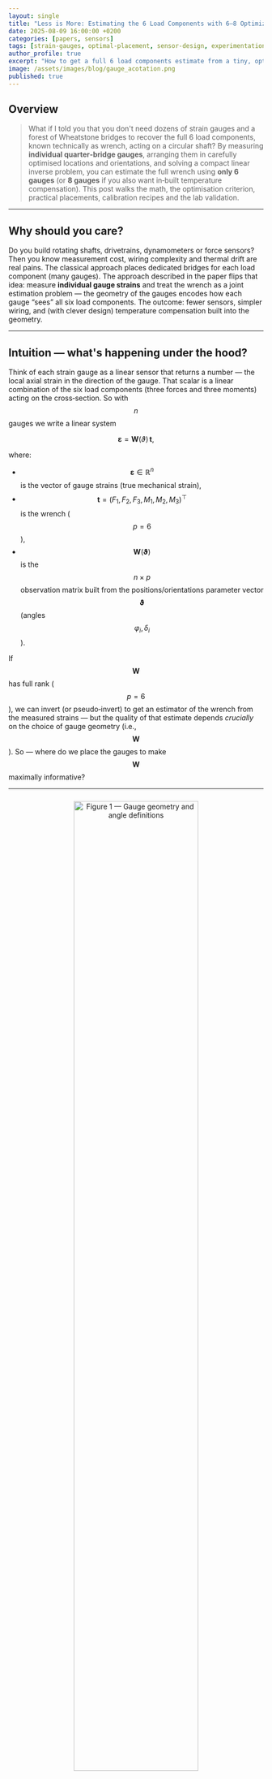 ```yaml
---
layout: single
title: "Less is More: Estimating the 6 Load Components with 6–8 Optimized Strain Gauges"
date: 2025-08-09 16:00:00 +0200
categories: [papers, sensors]
tags: [strain-gauges, optimal-placement, sensor-design, experimentation]
author_profile: true
excerpt: "How to get a full 6 load components estimate from a tiny, optimised set of strain gauges — theory, optimisation, and practical calibration."
image: /assets/images/blog/gauge_acotation.png
published: true
---
```


## Overview

> What if I told you that you don't need dozens of strain gauges and a forest of Wheatstone bridges to recover the full 6 load components, known technically as wrench, acting on a circular shaft? By measuring **individual quarter‑bridge gauges**, arranging them in carefully optimised locations and orientations, and solving a compact linear inverse problem, you can estimate the full wrench using **only 6 gauges** (or **8 gauges** if you also want in‑built temperature compensation). This post walks the math, the optimisation criterion, practical placements, calibration recipes and the lab validation. 

---

## Why should you care?

Do you build rotating shafts, drivetrains, dynamometers or force sensors? Then you know measurement cost, wiring complexity and thermal drift are real pains. The classical approach places dedicated bridges for each load component (many gauges). The approach described in the paper flips that idea: measure **individual gauge strains** and treat the wrench as a joint estimation problem — the geometry of the gauges encodes how each gauge “sees” all six load components. The outcome: fewer sensors, simpler wiring, and (with clever design) temperature compensation built into the geometry. 

---

## Intuition — what's happening under the hood?

Think of each strain gauge as a linear sensor that returns a number — the local axial strain in the direction of the gauge. That scalar is a linear combination of the six load components (three forces and three moments) acting on the cross‑section. So with $$n$$ gauges we write a linear system

$$
\boldsymbol{\varepsilon} = \mathbf{W}(\vartheta)\,\mathbf{t},
$$

where:
* $$\boldsymbol{\varepsilon} \in \mathbb{R}^n$$ is the vector of gauge strains (true mechanical strain),
* $$\mathbf{t} = (F_1,F_2,F_3,M_1,M_2,M_3)^\top$$ is the wrench ($$p = 6$$),
* $$\mathbf{W}(\boldsymbol{\vartheta})$$ is the $$n\times p$$ observation matrix built from the positions/orientations parameter vector $$\boldsymbol{\vartheta}$$ (angles $$\varphi_i,\delta_i$$). 

If $$\mathbf{W}$$ has full rank ($$p = 6$$), we can invert (or pseudo‑invert) to get an estimator of the wrench from the measured strains — but the quality of that estimate depends *crucially* on the choice of gauge geometry (i.e., $$\mathbf{W}$$). So — where do we place the gauges to make $$\mathbf{W}$$ maximally informative? 

---

<!-- Figura 1 -->
<div style="text-align:center;margin:1.5rem 0">
  <img src="/assets/images/blog/gauge_acotation.png" alt="Figure 1 — Gauge geometry and angle definitions" style="width:70%; height:auto;">
  <p style="font-style: italic; font-size: 0.9em; margin-top: 0.5rem;">
    Figure 1 — Gauge geometry and angle definitions
  </p>
</div>

Figure 1 is your road‑map: $$\varphi$$ locates the gauge around the circumference and $$\delta$$ defines the gauge axis relative to the local circumferential direction. Use that figure to follow the geometry below. 

---

## The math (kept compact — but faithful)

### The local gauge model

The strain measured by a gauge bonded at azimuth $$\varphi$$ with orientation $$\delta$$ is linear in the wrench:

$$
\varepsilon \;=\; \frac{\partial\varepsilon}{\partial \mathbf{t}}\,\mathbf{t} \;=\; \mathbf{w}(\varphi,\delta)\,\mathbf{t}
$$

the complete explicit row vector $$\mathbf{w}(\varphi,\delta)$$ encodes the contributions of axial force, shear, torsion and bending to the axial strain at the gauge location. 

### Multi‑gauge observation model

Stacking the $$n$$ gauge measurements:

$$
\boldsymbol{\varepsilon} \;=\; \mathbf{W}(\boldsymbol{\vartheta})\,\mathbf{t}
$$

with $$\mathbf{W}$$ built by stacking the row vectors $$\mathbf{w}_{i} = \mathbf{w}(\varphi_i,\delta_i)$$. If we measure with noise (always!), the statistical model becomes

$$
\boldsymbol{\varepsilon}_m = \mathbf{W}\mathbf{t} + \mathbf{e}
$$

where $$\mathbf{e}$$ is the measurement error (noise + bias contributions). 

### The estimator (Weighted Least Squares-WLS / Maximum Likelihood-ML)

Assuming zero‑mean errors and known covariance $$\boldsymbol{\Sigma} = E[\mathbf{e}\mathbf{e}^\top]$$, the minimum‑variance linear estimator is the weighted least‑squares (equivalently ML under Gaussian noise):

$$
\hat{\mathbf{t}} = (\mathbf{W}^\top \boldsymbol{\Sigma}^{-1} {\mathbf{W}})^{-1}{\mathbf{W}}^\top\boldsymbol{\Sigma}^{-1}\,\boldsymbol{\varepsilon}_m
$$

If all gauges have identical, independent variance $$\boldsymbol{\Sigma} = \sigma^2 \mathbf{I}$$, this simplifies to ordinary least squares:

$$
\hat{\mathbf{t}} = ({\mathbf{W}}^\top \mathbf{W})^{-1}\mathbf{W}^\top\boldsymbol{\varepsilon}_m
$$

and the covariance of the estimate is

$$
\operatorname{var}(\hat{\mathbf{t}}) = \operatorname{var}(\varepsilon_m)\,(\mathbf{W}^\top \mathbf{W})^{-1}
$$

These are the operational formulas: compute $$\mathbf{W}$$ from the design, then compute the inverse once offline; real‑time estimation is a single matrix–vector product. 

---

## How to *choose* the positions and orientations? — D‑optimality

We want a configuration $$\boldsymbol{\vartheta}$$ that makes the estimate as precise as possible. The paper adopts the D‑optimality criterion: maximise information (minimise volume of the estimate covariance ellipsoid) by minimising

$$
\mathcal{F}(\mathbf{W}) = -\log\det(\mathbf{W}^\top \mathbf{W})
$$

D‑optimality is scale‑invariant (so forces and moments with different units don't skew the result) and well suited to sensor placement problems. The optimisation problem is

$$
\boldsymbol{\vartheta}_{\text{opt}} = \arg\min_{\boldsymbol{\vartheta}} \mathcal{F}(\mathbf{W}(\boldsymbol{\vartheta})), \quad \text{subject to} \quad \mathbf{c}(\boldsymbol{\vartheta})=\mathbf{0}
$$

This is the core design step: pick $$n\ge p$$ gauges, define their $$\varphi_i,\delta_i$$ parametrically, and run a search / gradient optimisation to minimise $$\mathcal{F}$$. 

---

## Attractive analytic family: the six‑gauge symmetric solution

Running the optimization the solutions show a simple, symmetric structure. One family that emerges (and that is very convenient to build) is:

$$
\begin{aligned}
\boldsymbol{\varphi}^{\text{opt}} &= (0^\circ,0^\circ,120^\circ,120^\circ,240^\circ,240^\circ) + (\varphi_a,\varphi_b,\varphi_a,\varphi_b,\varphi_a,\varphi_b)\\[4pt]
\boldsymbol{\delta}^{\text{opt}} &= (\alpha,-\alpha,\alpha,-\alpha,\alpha,-\alpha)
\end{aligned}
$$

So: three pairs of gauges separated by $$120^\circ$$ around the shaft; in each pair the gauges are mirrored with angles $$\pm\alpha$$. The optimisation reveals that the optimal $$\alpha$$ depends essentially on Poisson's ratio $$\nu$$ only. For typical metals ($$\nu$$ around 0.25–0.40) the global optimum lies near

$$
\alpha_{\mathrm{opt}} \approx 26.8^\circ \quad(\text{example for }\nu = 1/3)
$$

This compact family is both practically convenient and near‑optimal. 

---

## What about temperature effects?

Thermal (apparent) strain is ever‑present. The work models an additive homogeneous apparent strain $$\varepsilon_T$$ (same for all gauges), and extends the linear system as:

$$
\boldsymbol{\varepsilon}_m = \big[\,\mathbf{W}\ \ \mathbf{1}\,\big]
\begin{pmatrix}\mathbf{t}\\[4pt]\varepsilon_T\end{pmatrix} + \mathbf{e}
$$

so temperature can be treated as an extra parameter ($$p \Rightarrow p+1$$). With this viewpoint you can either:
* design $$\boldsymbol{\vartheta}$$ so the extra column is (approximately) orthogonal to the span of the mechanical columns (so $$\varepsilon_T$$ is identifiable), or
* choose symmetric configurations that *intrinsically cancel* the temperature term for the torque/bending components (the paper shows the 6‑gauge family cancels temperature for all components except axial force). 

With 8 gauges (two rosettes of 4 gauges), the paper gives symmetric configurations that fully compensate the apparent thermal strain for all mechanical components (i.e., $$p = 7$$ system with temperature included). Two practical solutions for 8 gauges are provided below — one corresponds to a $$60^\circ$$ rosette variant, the other to a $$90^\circ$$ rosette—both are symmetric and friendly for manufacturing.

$$\begin{aligned} {60}^{\circ} \text{ rosette}\\ \small{(\text{for } \nu=1/3)} \end{aligned} \quad \left| \quad
\begin{aligned}
\boldsymbol{\varphi}^{\text{opt}} &= (0^\circ,0^\circ,90^\circ,90^\circ,180^\circ,180^\circ,270^\circ,270^\circ)\\[4pt]
\boldsymbol{\delta}^{\text{opt}} &= (-9.9^\circ,50.1^\circ,9.9^\circ,-50.1^\circ,-9.9^\circ,50.1^\circ,9.9^\circ,-50.1^\circ)
\end{aligned}
\right.
$$

$$\begin{aligned} {90}^{\circ} \text{ rosette}\\ \small{(\text{for any } \nu)} \end{aligned} \quad \left| \quad
\begin{aligned}
\boldsymbol{\varphi}^{\text{opt}} &= (0^\circ,0^\circ,90^\circ,90^\circ,180^\circ,180^\circ,270^\circ,270^\circ)\\[4pt]
\boldsymbol{\delta}^{\text{opt}} &= (60^\circ,-30^\circ,30^\circ,-60^\circ,60^\circ,-30^\circ,30^\circ,-60^\circ)\phantom{----.}
\end{aligned}
\right.
$$

---

<div style="display:flex; justify-content:center; gap:2rem; margin:1.5rem 0; flex-wrap:wrap;">
  <!-- Figura 2 -->
  <div style="flex: 1; text-align:center; max-width:50%;">
    <img src="/assets/images/blog/config_8g_60grad.png" alt="Figure 2 – 8 strain gauge \( \mathit{60}^{\circ} \) rosette variant" style="width:90%; height:auto;">
    <p style="font-style: italic; font-size: 0.9em; margin-top: 0.5rem;">
      Figure 2 – 8 strain gauge \( \mathit{60}^{\circ} \) rosette variant
    </p>
  </div>

  <!-- Figura 3 -->
  <div style="flex: 1; text-align:center; max-width:50%;">
    <img src="/assets/images/blog/config_8g_90grad_sensitivity.png" alt="Figure 3 – 8 strain gauge \( \mathit{90}^{\circ} \) rosette variant" style="width:90%; height:auto;">
    <p style="font-style: italic; font-size: 0.9em; margin-top: 0.5rem;">
      Figure 3 – 8 strain gauge \( \mathit{90}^{\circ} \) rosette variant
    </p>
  </div>
</div>

---

## 📊 Optimal Configurations at a glance

The optimisation process in the paper converged on a small set of geometries that achieve full wrench estimation with minimal strain gauges — and, in some cases, built-in temperature compensation.  
The table below summarises the most relevant configurations, including the optimal gauge positions ($$\varphi$$) and orientations ($$\delta$$) for each design.   These are given in degrees and $$\nu$$ is Poisson’s ratio of the shaft material.

<div markdown="1" style="overflow-x:auto; max-width:100%;">

| Configuration | $$\boldsymbol{\vartheta}^{\text{opt}} = (\boldsymbol{\varphi}^{\text{opt}},\ \boldsymbol{\delta}^{\text{opt}})\,\,[\text{deg}]$$ | Temp. Comp. | Notes |
|---|---|---|---|
| **6-gauge symmetric** | $$\boldsymbol{\varphi}^{\text{opt}} = (0,0,120,120,240,240)$$ <br> $$\boldsymbol{\delta}^{\text{opt}} = (+\alpha,-\alpha,+\alpha,-\alpha,+\alpha,-\alpha)$$ | No | Optimal $$\alpha$$ depends on $$\nu$$; for $$\nu \approx \frac13$$, $$\alpha \approx 26.8^\circ$$. |
| **6-gauge, $$60^\circ\ \text{rosette}$$** | $$\boldsymbol{\varphi}^{\text{opt}} = (0,0,120,120,240,240)$$ <br> $$\boldsymbol{\delta}^{\text{opt}} = (+30,-30,+30,-30,+30,-30)$$ | No | Easier bonding; near-optimal performance; well suited for general-purpose shafts. |
| **6-gauge, $$90^\circ\ \text{rosette}$$** | $$\boldsymbol{\varphi}^{\text{opt}} = (0,0,120,120,240,240)$$ <br> $$\boldsymbol{\delta}^{\text{opt}} = (+45,-45,+45,-45,+45,-45)$$ | No | Alternate rosette layout; slightly less optimal but may simplify strain-gauge alignment in certain builds. |
| **8-gauge, $$60^\circ\ \text{rosette}$$** | $$\boldsymbol{\varphi}^{\text{opt}} = (0,0,90,90,180,180,270,270)$$ <br> $$\boldsymbol{\delta}^{\text{opt}} = (-9.9,50.1,9.9,-50.1,-9.9,50.1,9.9,-50.1)$$ | Yes | Fully compensates apparent thermal strain; $$\nu=\frac13$$ example. |
| **8-gauge, $$90^\circ\ \text{rosette}$$** | $$\boldsymbol{\varphi}^{\text{opt}} = (0,0,90,90,180,180,270,270)$$ <br> $$\boldsymbol{\delta}^{\text{opt}} = (60,-30,30,-60,60,-30,30,-60)$$ | Yes | Symmetric, $$\nu$$-independent, manufacturing-friendly. |

</div>

These configurations represent the sweet spot between **observability** and **practicality**: the 6-gauge layouts minimise sensor count, while the 8-gauge rosettes remove thermal strain from the equation without adding extra hardware.

---

## How well does it *really* perform? — variances and trade-offs

For the symmetric family, closed-form expressions are derived for the normalized variances of the estimated wrench components in the **6-gauge configuration** used to estimate the complete wrench. Denoting the variance of a single gauge by $$\operatorname{var}(\varepsilon)$$, the diagonal elements have the structure:

$$
\begin{aligned}
\frac{\operatorname{var}(F_1)}{\operatorname{var}(\varepsilon)} &= \frac{A^2 E^2}{6\,[\cos^2\alpha - \nu\sin^2\alpha]^2},\\[6pt]
\frac{\operatorname{var}(F_2)}{\operatorname{var}(\varepsilon)}=
\frac{\operatorname{var}(F_3)}{\operatorname{var}(\varepsilon)} &= 
\frac{A^2E^2 k^2}{3\,\sin^2(2\alpha)\,(1+\nu)^2},\\[6pt]
\frac{\operatorname{var}(M_1)}{\operatorname{var}(\varepsilon)} &= 
\frac{E^2 I_p^2}{6 R^2 \sin^2(2\alpha)\,(1+\nu)^2},\\[6pt]
\frac{\operatorname{var}(M_2)}{\operatorname{var}(\varepsilon)}
=\frac{\operatorname{var}(M_3)}{\operatorname{var}(\varepsilon)} &= 
\frac{E^2 w^2}{3\,[\cos^2\alpha - \nu\sin^2\alpha]^2}.
\end{aligned}
$$

These expressions expose the trade-off: a single $$\alpha$$ cannot simultaneously minimise variance for axial force, bending and torsion — hence the algebraic compromise that leads to $${\alpha}^{\mathrm{opt}}\approx 26.8^\circ$$.

---

## Practical calibration recipe (from the lab section)

The experimental section describes a careful calibration procedure for an 8‑gauge configuration. The paper recommends the following steps (condensed):

**1️⃣ Fit a sinusoid to each measured gauge signal**  
For each gauge $$i=1,\dots,n$$ fit the linear model over a full rotation:

$$
\boldsymbol{\varepsilon}^{i}_{m}(\theta) = A^{i}_{m}\cos\boldsymbol{\theta} + B^{i}_{m}\sin\boldsymbol{\theta} + C^{i}_{m}\,\mathbf{1}
$$

**2️⃣ Compute amplitude and phase from the fitted coefficients**  
From $$(A^{i}_{m},B^{i}_{m})$$ obtain:

$$
X^{i}_{m} = \sqrt{\left(A^{i}_{m}\right)^{2}+\left(B^{i}_{m}\right)^{2}}
$$

$$
\eta^{i}_{m} = \tan^{-1}\left(\frac{B^{i}_{m}}{A^{i}_{m}}\right)
$$

so the measured signal can be rewritten as:

$$
\boldsymbol{\varepsilon}^{i}_{m} = X^{i}_{m}\cos\big(\boldsymbol{\theta}-\eta^{i}_{m}\big) + C^{i}_{m}\,\mathbf{1}
$$

**3️⃣ Generate theoretical strains with the nominal geometry**  
Using the nominal $$(\boldsymbol{\varphi},\boldsymbol{\delta})$$ and the known reference wrench $$\mathbf{t}(\theta)$$, theoretical strains $$(\boldsymbol{\varepsilon}_{t}(\theta))$$ can be computed as:

$$
\boldsymbol{\varepsilon}_{t}(\theta) = \mathbf{W}(\boldsymbol{\varphi},\boldsymbol{\delta})\,\mathbf{t}(\theta)
$$

and fit the same sinusoidal model to each theoretical signal to get $$X^{i}_{t}$$, $$\eta^{i}_{t}$$ and $$C^{i}_{t}$$.

**4️⃣ Calibrate the gauge orientations by phase matching**  
Update the model orientations to minimise the phase differences

$$
\Delta\eta^{i} = \eta^{i}_{m} - \eta^{i}_{t}
$$

$$
\delta^{\text{new}}_{i} = \delta^{\text{old}}_{i} + \Delta\eta^{i}
$$

and iterate (if needed) until the residual phase is within tolerance. Denote the calibrated vector by $$\boldsymbol{\delta}^{*}$$.

**5️⃣ Recompute theoretical strains with the calibrated orientations**  
With $$\boldsymbol{\delta}^{*}$$, calibrated strains can be computed as:

$$
\boldsymbol{\varepsilon}_{t,\mathrm{cal}}(\theta) = \mathbf{W}(\boldsymbol{\varphi},\boldsymbol{\delta}^{*})\,\mathbf{t}(\theta)
$$

**6️⃣ Re-fit amplitude and offset on the calibrated theoretical signals**  
Repeat the sinusoidal fit on $$\boldsymbol{\varepsilon}_{t,\mathrm{cal}}$$ to obtain $$X^{i}_{t,\mathrm{cal}}$$ and $$C^{i}_{t,\mathrm{cal}}$$.

**7️⃣ Compute calibrated measurement signals**  
For each gauge:

$$
\varepsilon^{i}_{m,\mathrm{cal}}
=
\frac{X^{i}_{t,\mathrm{cal}}}{X^{i}_{m}}
\left(\varepsilon^{i}_{m} - C^{i}_{m}\,\mathbf{1}\right)
+
C^{i}_{t,\mathrm{cal}}\,\mathbf{1}.
$$

The full procedure is repeatable; follow it closely if you plan a precise calibration. Next, you can find an example of the calibration procedure code on $$\mathtt{Python}$$:

{: .code-title}
Strain gauges calibration — Python
```python
# ------------------------------------------------------------
# Implements the full 7-step calibration procedure described in the paper:
# 1) Fit A cos θ + B sin θ + C to each measured gauge.
# 2) Compute amplitude (X_m) and phase (η_m).
# 3) Generate theoretical strains with nominal geometry, fit X_t and η_t.
# 4) Phase differences -> δ corrections (δ*).
# 5) Recompute theoretical strains with δ*.
# 6) Fit X_t_cal and C_t_cal on the calibrated theoretical signals.
# 7) Scale/offset each measured signal to match the calibrated theory.
# ------------------------------------------------------------
from __future__ import annotations
import numpy as np
from typing import Callable, Dict, Tuple

def fit_cos_sin(theta: np.ndarray, y: np.ndarray) -> Dict[str, float]:
    """
    Fits y ≈ A cos θ + B sin θ + C by linear least squares.
    Returns dict with A, B, C, amplitude (X), phase (η), and RMS residual.
    theta: radians
    """
    X = np.column_stack([np.cos(theta), np.sin(theta), np.ones_like(theta)])
    beta, *_ = np.linalg.lstsq(X, y, rcond=None)
    A, B, C = beta
    amp = np.hypot(A, B)
    eta = np.arctan2(B, A)  # radians
    resid = y - (X @ beta)
    rms = np.sqrt(np.mean(resid**2))
    return {"A": float(A), "B": float(B), "C": float(C),
            "amp": float(amp), "eta": float(eta), "rms": float(rms)}

def wrap_to_pi(angle: np.ndarray | float) -> np.ndarray | float:
    """Wrap angle(s) to [-π, π]."""
    return (angle + np.pi) % (2.0 * np.pi) - np.pi

def per_gauge_scale_offset(y_meas: np.ndarray, y_theo: np.ndarray) -> Tuple[float, float]:
    """
    Fits y_meas ≈ s * y_theo + o (per gauge).
    Returns (s, o).
    """
    X = np.column_stack([y_theo, np.ones_like(y_theo)])
    beta, *_ = np.linalg.lstsq(X, y_meas, rcond=None)
    s, o = beta
    return float(s), float(o)

# -------- Calibration driver --------

def calibrate_deltas_and_scale(
    theta: np.ndarray,                                # (T,) angles in radians
    eps_meas: np.ndarray,                             # (T, n_gauges) measured strains
    eps_theoretical_func: Callable[[np.ndarray, np.ndarray, np.ndarray], np.ndarray],
    varphi: np.ndarray,                               # (n,) azimuths (deg or rad, consistent with model)
    delta_init: np.ndarray,                           # (n,) initial orientations
    angle_unit: str = "deg",                          # "deg" or "rad" for δ
) -> Dict[str, np.ndarray]:
    """
    Full 7-step calibration as described in the paper.
    """
    T, n = eps_meas.shape

    # Step 1 & 2: Fit measured signals, extract amplitudes and phases
    fit_meas = [fit_cos_sin(theta, eps_meas[:, i]) for i in range(n)]
    X_m   = np.array([f["amp"] for f in fit_meas])
    eta_m = np.array([f["eta"] for f in fit_meas])
    C_m   = np.array([f["C"] for f in fit_meas])

    # Step 3: Generate theoretical strains with nominal geometry
    eps_theo = eps_theoretical_func(theta, varphi, delta_init)
    fit_theo = [fit_cos_sin(theta, eps_theo[:, i]) for i in range(n)]
    X_t   = np.array([f["amp"] for f in fit_theo])
    eta_t = np.array([f["eta"] for f in fit_theo])
    C_t   = np.array([f["C"] for f in fit_theo])

    # Step 4: Phase differences -> δ correction
    d_eta = wrap_to_pi(eta_m - eta_t)  # radians
    if angle_unit == "deg":
        d_delta = np.degrees(d_eta)
    else:
        d_delta = d_eta
    delta_star = delta_init + d_delta

    # Step 5 & 6: Recompute theoretical strains with δ*, fit again
    eps_theo_cal = eps_theoretical_func(theta, varphi, delta_star)
    fit_theo_cal = [fit_cos_sin(theta, eps_theo_cal[:, i]) for i in range(n)]
    X_t_cal = np.array([f["amp"] for f in fit_theo_cal])
    C_t_cal = np.array([f["C"] for f in fit_theo_cal])

    # Step 7: Scale/offset measured signals to match calibrated theory
    scales = np.zeros(n)
    offsets = np.zeros(n)
    for i in range(n):
        s, o = per_gauge_scale_offset(eps_meas[:, i] - C_m[i], eps_theo_cal[:, i] - C_t_cal[i])
        scales[i]  = s
        offsets[i] = o + C_t_cal[i]

    return {
        "delta_star": delta_star,
        "X_m": X_m, "eta_m": eta_m, "C_m": C_m,
        "X_t": X_t, "eta_t": eta_t, "C_t": C_t,
        "phase_diff": d_eta,
        "X_t_cal": X_t_cal, "C_t_cal": C_t_cal,
        "scales": scales, "offsets": offsets,
        "eps_theo_cal": eps_theo_cal,
    }
```

**How to use it?** This is the recommended workflow to apply the calibration procedure in practice.

{: .code-title}
Strain gauges calibration: How to use it — Python
```python
# You must implement eps_theoretical_func with YOUR model, using the equations from the paper.

def eps_theoretical_func(theta, varphi, delta):
    """
    Build W(varphi, delta) using the paper's equations.
    Define a reference wrench t(θ) (e.g., a rotating load).
    Return ε_theo(θ) = W(varphi, delta) @ t(θ) for each θ.
    Must return shape (T, n_gauges).
    """
    # Example pseudocode:
    # W = build_W_from_geometry(varphi, delta, material, geometry)
    # t_theta = build_reference_wrench_over_theta(theta)  # (T, p)
    # return W @ t_theta.T   # or t_theta @ W.T depending on your convention
    raise NotImplementedError

# Example usage:
calib = calibrate_deltas_and_scale(
    theta=theta,                      # (T,)
    eps_meas=eps_meas,                 # (T, n)
    eps_theoretical_func=eps_theoretical_func,
    varphi=varphi,                     # (n,)
    delta_init=delta_init,             # (n,)
    angle_unit="deg",                  # or "rad"
)

delta_star = calib["delta_star"]
scales     = calib["scales"]
offsets    = calib["offsets"]

# With δ* and scales/offsets, rebuild W and proceed to wrench estimation.
```

---

<!-- Figura 4 -->
<div style="text-align:center;margin:1.5rem 0">
  <img src="/assets/images/blog/experimental_rig.jpg" alt="Figure 4 — Experimental test rig" style="width:80%; height:auto;">
  <p style="font-style: italic; font-size: 0.9em; margin-top: 0.5rem;">
    Figure 4 — Experimental test rig
  </p>
</div>

The lab validation proved the concept: the 8‑gauge scheme returned wrench estimates consistent with the classic full/half‑bridge references, though with higher scatter — which highlights that careful bonding, wiring and noise control are crucial in practice. 

---

## Implementation notes — code recipe

Here’s the minimal algorithmic skeleton to go from measured strains to wrench (assuming you provide the numeric $$\mathbf{W}$$ from the chosen geometry):

{: .code-title}
Wrench estimation — Python
```python
# ------------------------------------------------------------
# Robust utilities to estimate the 6-component wrench from gauge strains.
# - Handles OLS, WLS, Tikhonov regularization, and optional temperature term.
# - Clean API: precompute reconstructor K offline, then apply online.
# ------------------------------------------------------------
from __future__ import annotations
import numpy as np
from dataclasses import dataclass
from typing import Optional, Tuple

@dataclass
class Reconstructor:
    K: np.ndarray                 # (p x n) reconstructor matrix
    cov_t: Optional[np.ndarray]   # (p x p) covariance up to var(eps) scale, if available
    p: int                        # number of estimated parameters (6 or 7 with temperature)
    cond: float                   # cond number of normal matrix
    used_wls: bool
    lam: float

def _check_full_column_rank(W: np.ndarray) -> None:
    u, s, vh = np.linalg.svd(W, full_matrices=False)
    rank = np.sum(s > (np.finfo(float).eps * max(W.shape) * s.max()))
    if rank < W.shape[1]:
        raise np.linalg.LinAlgError(
            f"W appears rank-deficient (rank={rank} < p={W.shape[1]}). "
            f"Revisit gauge placement or add regularization (lam>0)."
        )

def precompute_reconstructor(
    W: np.ndarray,
    Sigma: Optional[np.ndarray] = None,   # measurement covariance (n x n) or None -> sigma^2 I
    lam: float = 0.0,                     # Tikhonov regularization (λ>=0). Try small, e.g. 1e-6
) -> Reconstructor:
    """
    Build reconstructor K for hat{t} = K @ eps_meas.
    If Sigma is provided -> WLS; otherwise OLS. Optionally add Tikhonov (lam*I).
    Returns covariance up to var(eps) scaling when Sigma is scalar * I (unknown).
    """
    n, p = W.shape
    used_wls = Sigma is not None

    if used_wls:
        # Whitening: solve with Sigma^{-1/2} W and Sigma^{-1/2} eps
        try:
            # Cholesky is ideal if Sigma SPD; else fall back to SVD-based whitening
            L = np.linalg.cholesky(Sigma)
            Linv = np.linalg.inv(L)
            Ww = Linv @ W
        except np.linalg.LinAlgError:
            # Symmetric sqrt via SVD
            U, s, VT = np.linalg.svd(Sigma)
            Sinvhalf = (U * (1.0/np.sqrt(s))) @ U.T
            Ww = Sinvhalf @ W
        N = Ww.T @ Ww  # equivalent to W^T Sigma^{-1} W
    else:
        N = W.T @ W

    # Tikhonov (ridge) regularization to stabilize inversion if needed
    if lam > 0.0:
        N = N + lam * np.eye(p)

    # Condition number for diagnostics
    cond = np.linalg.cond(N)

    # Invert normal matrix robustly
    try:
        Ninv = np.linalg.inv(N)
    except np.linalg.LinAlgError:
        # Pseudo-inverse fallback
        Ninv = np.linalg.pinv(N)
    K = Ninv @ W.T
    if used_wls:
        # For WLS: K_full = (W^T Σ^{-1} W)^{-1} W^T Σ^{-1}
        # Since we built N with whitened W, we still need Σ^{-1} on the right when applying.
        # We'll handle that in estimate_wrench().
        pass

    # Covariance up to scale:
    cov_t = Ninv  # var(t_hat) = var(eps) * N^{-1} when Sigma = sigma^2 I

    return Reconstructor(K=K, cov_t=cov_t, p=p, cond=cond, used_wls=used_wls, lam=lam)

def estimate_wrench(
    eps_meas: np.ndarray,
    W: np.ndarray,
    recon: Reconstructor,
    Sigma: Optional[np.ndarray] = None,
    var_eps: Optional[float] = None,
) -> Tuple[np.ndarray, Optional[np.ndarray]]:
    """
    Apply reconstructor to measured strains.
    - If Sigma given and recon.used_wls=True, applies Σ^{-1} on the right.
    - Returns (t_hat, cov_t_hat) where cov_t_hat = var_eps * recon.cov_t if var_eps known.
    """
    if recon.used_wls:
        if Sigma is None:
            raise ValueError("Sigma must be provided at apply-time for WLS.")
        # Compute Σ^{-1} ε
        try:
            LinvT = np.linalg.inv(np.linalg.cholesky(Sigma)).T  # solve Σ x = y via Cholesky
            rhs = LinvT @ (LinvT @ eps_meas)  # ≈ Σ^{-1} ε
        except np.linalg.LinAlgError:
            U, s, VT = np.linalg.svd(Sigma)
            rhs = (U * (1.0/s)) @ (U.T @ eps_meas)  # Σ^{-1} ε
        t_hat = recon.K @ rhs
    else:
        t_hat = recon.K @ eps_meas

    cov_t_hat = None
    if (recon.cov_t is not None) and (var_eps is not None):
        cov_t_hat = var_eps * recon.cov_t
    return t_hat, cov_t_hat

def augment_temperature(W: np.ndarray) -> np.ndarray:
    """
    Add a column of ones to W to estimate uniform apparent strain ε_T as an extra parameter.
    New p = 7 with last component = ε_T.
    """
    ones = np.ones((W.shape[0], 1))
    return np.hstack([W, ones])
```

If you include temperature as an extra unknown, augment $$\mathbf{W}$$ with a column of ones and follow the same procedure ($$p \Rightarrow p+1$$).

**How to use it?** This is the recommended workflow to apply the wrench estimation procedure in practice.

{: .code-title}
Wrench estimation: How to use it — Python
```python
# 1) Build the W matrix from your strain-gauge configuration.
#    Use your azimuths (φ), orientations (δ), and the shaft geometry and material properties,
#    following the analytical expressions in the paper. 
W = build_W_from_geometry(phi, delta, material, geometry)  # <- you implement this

# 2) (Optional) Include a uniform temperature term.
#    If you want to estimate a uniform apparent strain ε_T to compensate for temperature effects,
#    augment W with a column of ones.
W = augment_temperature(W)

# 3) Precompute the reconstructor (offline).
#    This step only needs to be done once, as long as W does not change.
recon = precompute_reconstructor(W, Sigma=None, lam=1e-8)  # OLS + small regularization

# 4) Estimate the wrench from new measurements (online).
#    With each new calibrated strain vector eps_meas, estimate the wrench t_hat
#    and its covariance.
WTW_inv = np.linalg.inv(W.T @ W)
K = WTW_inv @ W.T
t_hat = K @ eps_meas
```

---

## Design checklist — practical tips before you glue a gauge

* Bonding quality is everything: any misalignment will lead to erroneous estimations. We’ll talk more about this in future posts. 
* If you expect varying temperature, use the 8‑gauge designs from the paper (rosettes) — they are symmetric and give built‑in compensation.   
* Calibrate: follow the 7‑step calibration procedure above. Simple calibration reduces scatter a lot.   
* If you must use rosettes for mechanical ease, choose configurations the paper identifies as near‑optimal. 

---

## Closing thoughts

This approach is a reminder that **measurement design is not just about adding more sensors — it’s about placing the right ones in the right place**. The elegance here lies in reducing complexity without losing observability.  

Could you adapt the same philosophy to other domains — fewer accelerometers for vibration analysis, or fewer thermocouples for thermal mapping?  

And remember, <strong style="color:#30e3ca;">"Sometimes less truly is more".</strong>

---

## Credits & reference

This post faithfully summarises and visualises the results from:  
<div style="border-left: 4px solid #30e3ca; padding: 0.8em 1em; background: #f9f9f9; font-size: 0.95em;">
  📚 <strong>X. Iriarte, J. Aginaga, G. Gainza, J. Ros, <u>J. Bacaicoa</u></strong>, 
  <em>Optimal strain-gauge placement for mechanical load estimation in circular cross-section shafts</em>, 
  <strong><em>Measurement</em></strong>, 174 (2021) 108938.  
  <a href="https://doi.org/10.1016/j.measurement.2020.108938">🔗 Read on <em>Measurement</em> journal</a>
</div>

---

## 💌 Let’s Connect

* Got an idea or suggestion? [Open an issue](https://github.com/julenbacaicoa/julenbacaicoa.github.io/issues) — I’m always open to improvements.  
* Curious to collaborate? Drop me a line → <a href="mailto:julen.bacaicoa@unavarra.es">julen.bacaicoa@unavarra.es</a>.  
* Prefer socials? You’ll find the links in the footer below.
